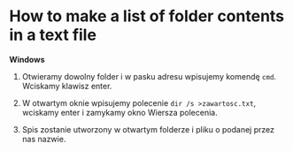 # How to make a list of folder contents in a text file

**Windows**

1. Otwieramy dowolny folder i w pasku adresu wpisujemy komendę ```cmd```. Wciskamy klawisz enter.

2. W otwartym oknie wpisujemy polecenie ```dir /s >zawartosc.txt```, wciskamy enter i zamykamy okno Wiersza polecenia.

3. Spis zostanie utworzony w otwartym folderze i pliku o podanej przez nas nazwie.

